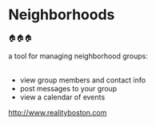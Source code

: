 <h1>Neighborhoods</h2>

:house::house::house:

<p>a tool for managing neighborhood groups:<br><br>
  
  * view group members and contact info<br>
  * post messages to your group<br>
  * view a calendar of events<br></p>

http://www.realityboston.com
